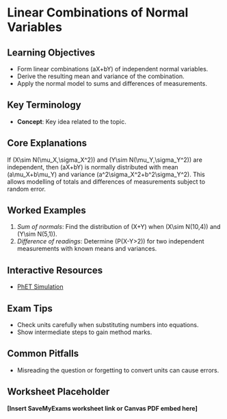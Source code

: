 # Linear Combinations of Normal Variables

## Learning Objectives
- Form linear combinations \(aX+bY\) of independent normal variables.
- Derive the resulting mean and variance of the combination.
- Apply the normal model to sums and differences of measurements.

## Key Terminology
- **Concept**: Key idea related to the topic.

## Core Explanations
If \(X\sim N(\mu_X,\sigma_X^2)\) and \(Y\sim N(\mu_Y,\sigma_Y^2)\) are independent, then \(aX+bY\) is normally distributed with mean \(a\mu_X+b\mu_Y\) and variance \(a^2\sigma_X^2+b^2\sigma_Y^2\).  This allows modelling of totals and differences of measurements subject to random error.

## Worked Examples
1. *Sum of normals*: Find the distribution of \(X+Y\) when \(X\sim N(10,4)\) and \(Y\sim N(5,1)\).
2. *Difference of readings*: Determine \(P(X-Y>2)\) for two independent measurements with known means and variances.

## Interactive Resources
- [PhET Simulation](https://phet.colorado.edu/)

## Exam Tips
- Check units carefully when substituting numbers into equations.
- Show intermediate steps to gain method marks.

## Common Pitfalls
- Misreading the question or forgetting to convert units can cause errors.

## Worksheet Placeholder
**[Insert SaveMyExams worksheet link or Canvas PDF embed here]**
